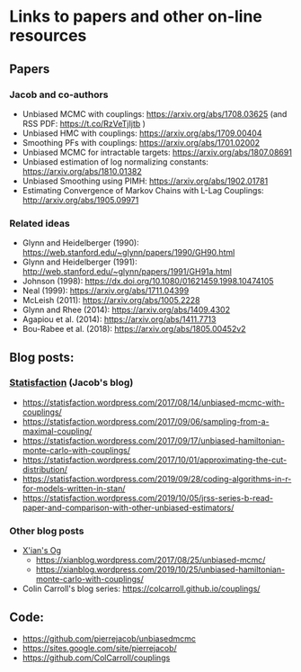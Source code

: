 # Links to papers and other on-line resources

## Papers

### Jacob and co-authors

* Unbiased MCMC with couplings: https://arxiv.org/abs/1708.03625 (and RSS PDF: https://t.co/RzVeTjIjtb )
* Unbiased HMC with couplings: https://arxiv.org/abs/1709.00404
* Smoothing PFs with couplings: https://arxiv.org/abs/1701.02002
* Unbiased MCMC for intractable targets: https://arxiv.org/abs/1807.08691
* Unbiased estimation of log normalizing constants: https://arxiv.org/abs/1810.01382
* Unbiased Smoothing using PIMH: https://arxiv.org/abs/1902.01781
* Estimating Convergence of Markov Chains with L-Lag Couplings: http://arxiv.org/abs/1905.09971

### Related ideas

* Glynn and Heidelberger (1990): https://web.stanford.edu/~glynn/papers/1990/GH90.html
* Glynn and Heidelberger (1991): http://web.stanford.edu/~glynn/papers/1991/GH91a.html
* Johnson (1998): https://dx.doi.org/10.1080/01621459.1998.10474105
* Neal (1999): https://arxiv.org/abs/1711.04399
* McLeish (2011): https://arxiv.org/abs/1005.2228
* Glynn and Rhee (2014): https://arxiv.org/abs/1409.4302
* Agapiou et al. (2014): https://arxiv.org/abs/1411.7713
* Bou-Rabee et al. (2018): https://arxiv.org/abs/1805.00452v2

## Blog posts:

### [Statisfaction](https://statisfaction.wordpress.com/) (Jacob's blog)

* https://statisfaction.wordpress.com/2017/08/14/unbiased-mcmc-with-couplings/
* https://statisfaction.wordpress.com/2017/09/06/sampling-from-a-maximal-coupling/
* https://statisfaction.wordpress.com/2017/09/17/unbiased-hamiltonian-monte-carlo-with-couplings/
* https://statisfaction.wordpress.com/2017/10/01/approximating-the-cut-distribution/
* https://statisfaction.wordpress.com/2019/09/28/coding-algorithms-in-r-for-models-written-in-stan/
* https://statisfaction.wordpress.com/2019/10/05/jrss-series-b-read-paper-and-comparison-with-other-unbiased-estimators/

### Other blog posts

* [X'ian's Og](https://xianblog.wordpress.com/)
    * https://xianblog.wordpress.com/2017/08/25/unbiased-mcmc/
    * https://xianblog.wordpress.com/2019/10/25/unbiased-hamiltonian-monte-carlo-with-couplings/
* Colin Carroll's blog series: https://colcarroll.github.io/couplings/

## Code:

* https://github.com/pierrejacob/unbiasedmcmc
* https://sites.google.com/site/pierrejacob/
* https://github.com/ColCarroll/couplings
